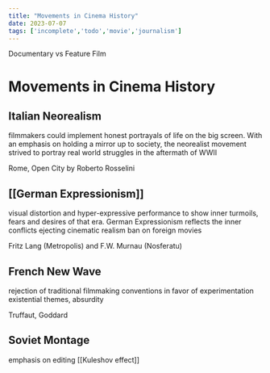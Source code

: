 ```yaml
---
title: "Movements in Cinema History"
date: 2023-07-07
tags: ['incomplete','todo','movie','journalism']
---
```


Documentary vs Feature Film


# Movements in Cinema History

## Italian Neorealism
filmmakers could implement honest portrayals of life on the big screen. With an emphasis on holding a mirror up to society, the neorealist movement strived to portray real world struggles in the aftermath of WWII

Rome, Open City by Roberto Rosselini

## [[German Expressionism]]
visual distortion and hyper-expressive performance to show inner turmoils, fears and desires of that era. 
German Expressionism reflects the inner conflicts
ejecting cinematic realism
ban on foreign movies

Fritz Lang (Metropolis) and F.W. Murnau (Nosferatu)

## French New Wave
rejection of traditional filmmaking conventions in favor of experimentation
existential themes, absurdity

Truffaut, Goddard

## Soviet Montage
emphasis on editing 
[[Kuleshov effect]]


